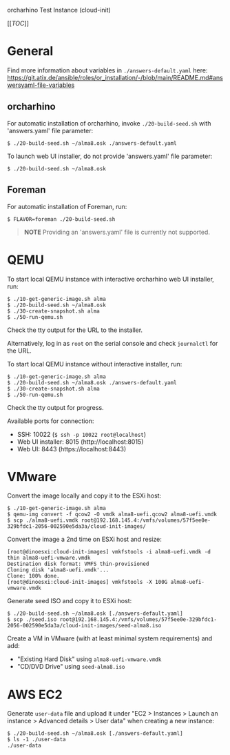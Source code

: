 orcharhino Test Instance (cloud-init)

[[_TOC_]]


# General

Find more information about variables in `./answers-default.yaml` here:
https://git.atix.de/ansible/roles/or_installation/-/blob/main/README.md#answersyaml-file-variables


## orcharhino

For automatic installation of orcharhino, invoke `./20-build-seed.sh` with
'answers.yaml' file parameter:
```
$ ./20-build-seed.sh ~/alma8.osk ./answers-default.yaml
```

To launch web UI installer, do not provide 'answers.yaml' file parameter:
```
$ ./20-build-seed.sh ~/alma8.osk
```


## Foreman

For automatic installation of Foreman, run:
```
$ FLAVOR=foreman ./20-build-seed.sh
```
> **NOTE**
> Providing an 'answers.yaml' file is currently not supported.


# QEMU

To start local QEMU instance with interactive orcharhino web UI installer, run:
```
$ ./10-get-generic-image.sh alma
$ ./20-build-seed.sh ~/alma8.osk
$ ./30-create-snapshot.sh alma
$ ./50-run-qemu.sh
```
Check the tty output for the URL to the installer.

Alternatively, log in as `root` on the serial console and check `journalctl` for
the URL.

To start local QEMU instance without interactive installer, run:
```
$ ./10-get-generic-image.sh alma
$ ./20-build-seed.sh ~/alma8.osk ./answers-default.yaml
$ ./30-create-snapshot.sh alma
$ ./50-run-qemu.sh
```
Check the tty output for progress.

Available ports for connection:
- SSH: 10022 (`$ ssh -p 10022 root@localhost`)
- Web UI installer: 8015 (http://localhost:8015)
- Web UI: 8443 (https://localhost:8443)


# VMware

Convert the image locally and copy it to the ESXi host:
```
$ ./10-get-generic-image.sh alma
$ qemu-img convert -f qcow2 -O vmdk alma8-uefi.qcow2 alma8-uefi.vmdk
$ scp ./alma8-uefi.vmdk root@192.168.145.4:/vmfs/volumes/57f5ee0e-329bfdc1-2056-002590e5da3a/cloud-init-images/
```

Convert the image a 2nd time on ESXi host and resize:
```
[root@dinoesxi:cloud-init-images] vmkfstools -i alma8-uefi.vmdk -d thin alma8-uefi-vmware.vmdk
Destination disk format: VMFS thin-provisioned
Cloning disk 'alma8-uefi.vmdk'...
Clone: 100% done.
[root@dinoesxi:cloud-init-images] vmkfstools -X 100G alma8-uefi-vmware.vmdk
```

Generate seed ISO and copy it to ESXi host:
```
$ ./20-build-seed.sh ~/alma8.osk [./answers-default.yaml]
$ scp ./seed.iso root@192.168.145.4:/vmfs/volumes/57f5ee0e-329bfdc1-2056-002590e5da3a/cloud-init-images/seed-alma8.iso
```

Create a VM in VMware (with at least minimal system requirements) and add:
- "Existing Hard Disk" using `alma8-uefi-vmware.vmdk`
- "CD/DVD Drive" using `seed-alma8.iso`


# AWS EC2

Generate `user-data` file and upload it under "EC2 > Instances > Launch an
instance > Advanced details > User data" when creating a new instance:

```
$ ./20-build-seed.sh ~/alma8.osk [./answers-default.yaml]
$ ls -1 ./user-data
./user-data
```
